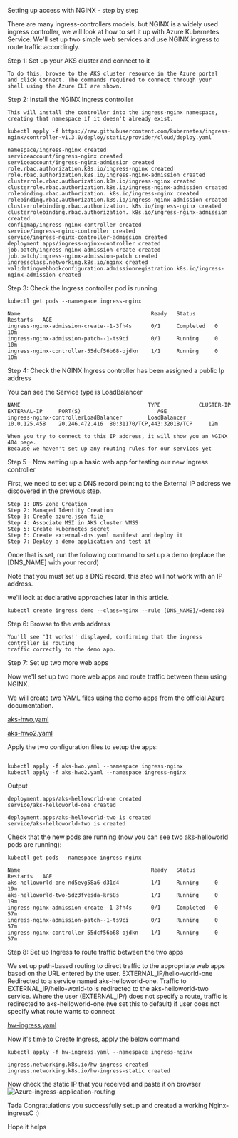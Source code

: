 Setting up access with NGINX - step by step


There are many ingress-controllers models, but NGINX is a widely used 
ingress controller, we will look at how to set it up with Azure Kubernetes 
Service. We'll set up two simple web services and use NGINX ingress to route 
traffic accordingly.


Step 1: Set up your AKS cluster and connect to it

    To do this, browse to the AKS cluster resource in the Azure portal 
    and click Connect. The commands required to connect through your 
    shell using the Azure CLI are shown.

Step 2: Install the NGINX Ingress controller

    This will install the controller into the ingress-nginx namespace, 
    creating that namespace if it doesn't already exist.

```
kubectl apply -f https://raw.githubusercontent.com/kubernetes/ingress-nginx/controller-v1.3.0/deploy/static/provider/cloud/deploy.yaml

```

```
namespace/ingress-nginx created 
serviceaccount/ingress-nginx created 
serviceaccount/ingress-nginx-admission created 
role.rbac.authorization.k8s.io/ingress-nginx created 
role.rbac.authorization.k8s.io/ingress-nginx-admission created 
clusterrole.rbac.authorization.k8s.io/ingress-nginx created 
clusterrole.rbac.authorization.k8s.io/ingress-nginx-admission created 
rolebinding.rbac.authorization. k8s.io/ingress-nginx created 
rolebinding.rbac.authorization.k8s.io/ingress-nginx-admission created 
clusterrolebinding.rbac.authorization. k8s.io/ingress-nginx created 
clusterrolebinding.rbac.authorization. k8s.io/ingress-nginx-admission created 
configmap/ingress-nginx-controller created 
service/ingress-nginx-controller created 
service/ingress-nginx-controller-admission created 
deployment.apps/ingress-nginx-controller created 
job.batch/ingress-nginx-admission-create created 
job.batch/ingress-nginx-admission-patch created 
ingressclass.networking.k8s.io/nginx created 
validatingwebhookconfiguration.admissionregistration.k8s.io/ingress-nginx-admission created 

```


Step 3: Check the Ingress controller pod is running

```
kubectl get pods --namespace ingress-nginx
```

```
Name                                         Ready   Status      Restarts   AGE
ingress-nginx-admission-create--1-3fh4s      0/1     Completed   0          10m
ingress-nginx-admission-patch--1-ts9ci       0/1     Running     0          10m
ingress-nginx-controller-55dcf56b68-ojdkn    1/1     Running     0          10m

```
Step 4: Check the NGINX Ingress controller has been assigned a public Ip address

You can see the Service type is LoadBalancer

```
NAME                                        TYPE            CLUSTER-IP      EXTERNAL-IP     PORT(S)                        AGE  
ingress-nginx-controllerLoadBalancer        LoadBalancer    10.0.125.458    20.246.472.416  80:31170/TCP,443:32018/TCP     12m

```

    When you try to connect to this IP address, it will show you an NGINX 404 page. 
    Because we haven't set up any routing rules for our services yet


Step 5 – Now setting up a basic web app for testing our new Ingress controller

First, we need to set up a DNS record pointing to the External IP 
address we discovered in the previous step.

```
Step 1: DNS Zone Creation
Step 2: Managed Identity Creation
Step 3: Create azure.json file
Step 4: Associate MSI in AKS cluster VMSS
Step 5: Create kubernetes secret
Step 6: Create external-dns.yaml manifest and deploy it 
Step 7: Deploy a demo application and test it
```

Once that is set, run the following command to set up a demo 
(replace the [DNS_NAME] with your record)

Note that you must set up a DNS record, this step will not work 
with an IP address.

we'll look at declarative approaches later in this article.

```
kubectl create ingress demo --class=nginx --rule [DNS_NAME]/=demo:80
```

Step 6: Browse to the web address

    You'll see 'It works!' displayed, confirming that the ingress controller is routing 
    traffic correctly to the demo app.

Step 7: Set up two more web apps

Now we'll set up two more web apps and route traffic between them using NGINX.

We will create two YAML files using the demo apps from the official Azure documentation.


[aks-hwo.yaml](https://github.com/Krishnamohan-Yerrabilli/Kubernetes-hands-on/blob/master/AKS-IngressC/aks-hwo.yml)

[aks-hwo2.yaml](https://github.com/Krishnamohan-Yerrabilli/Kubernetes-hands-on/blob/master/AKS-IngressC/aks-hwo2.yml)


Apply the two configuration files to setup the apps:

```

kubectl apply -f aks-hwo.yaml --namespace ingress-nginx
kubectl apply -f aks-hwo2.yaml --namespace ingress-nginx

```
Output 

```
deployment.apps/aks-helloworld-one created
service/aks-helloworld-one created

```

```
deployment.apps/aks-helloworld-two is created
service/aks-helloworld-two is created

```


Check that the new pods are running 
(now you can see two aks-helloworld pods are running):

```
kubectl get pods --namespace ingress-nginx
```

```
Name                                         Ready   Status      Restarts   AGE
aks-helloworld-one-nd5evg58a6-d31d4          1/1     Running     0          19m
aks-helloworld-two-5dz3fvesda-krs8s          1/1     Running     0          19m
ingress-nginx-admission-create--1-3fh4s      0/1     Completed   0          57m
ingress-nginx-admission-patch--1-ts9ci       0/1     Running     0          57m
ingress-nginx-controller-55dcf56b68-ojdkn    1/1     Running     0          57m

```

Step 8: Set up Ingress to route traffic between the two apps

We set up path-based routing to direct traffic to the appropriate web apps based 
on the URL entered by the user. EXTERNAL_IP/hello-world-one Redirected to a service 
named aks-helloworld-one. Traffic to EXTERNAL_IP/hello-world-to is redirected to the 
aks-helloworld-two service. Where the user (EXTERNAL_IP/) does not specify a route, 
traffic is redirected to aks-helloworld-one.(we set this to default) if user does not
specify what route wants to connect


[hw-ingress.yaml](https://github.com/Krishnamohan-Yerrabilli/Kubernetes-hands-on/blob/master/AKS-IngressC/hw-ingress.yml)

Now it's time to Create Ingress, apply the below command 

```
kubectl apply -f hw-ingress.yaml --namespace ingress-nginx
```

```
ingress.networking.k8s.io/hw-ingress created
ingress.networking.k8s.io/hw-ingress-static created

```
Now check the static IP that you received and paste it on browser
![Azure-ingress-application-routing](https://user-images.githubusercontent.com/58173938/194750870-400d618e-af80-43fd-a330-c6ba0e9d413a.png)


Tada Congratulations you successfully setup and created a working Nginx-ingressC :)

Hope it helps 
